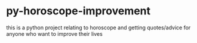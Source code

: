 # py-horoscope-improvement
this is a python project relating to horoscope and getting quotes/advice for anyone who want to improve their lives
